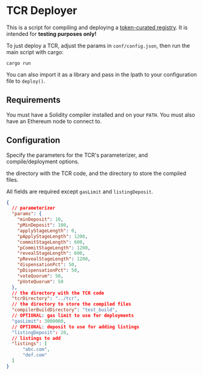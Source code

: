 # TCR Deployer

This is a script for compiling and deploying a [token-curated registry](https://github.com/skmgoldin/tcr). It is intended for **testing purposes only!**

To just deploy a TCR, adjust the params in `conf/config.json`, then run the main script with cargo:
```
cargo run
```

You can also import it as a library and pass in the lpath to your configuration file to `deploy()`.

## Requirements
You must have a Solidity compiler installed and on your `PATH`. You must also have an Ethereum node to connect to.

## Configuration
Specify the parameters for the TCR's parameterizer, and compile/deployment options.

the directory with the TCR code, and the directory to store the compiled files.

All fields are required except `gasLimit` and `listingDeposit`.

```json
{
  // parameterizer
  "params": {
    "minDeposit": 10,
    "pMinDeposit": 100,
    "applyStageLength": 0,
    "pApplyStageLength": 1200,
    "commitStageLength": 600,
    "pCommitStageLength": 1200,
    "revealStageLength": 600,
    "pRevealStageLength": 1200,
    "dispensationPct": 50,
    "pDispensationPct": 50,
    "voteQuorum": 50,
    "pVoteQuorum": 50
  },
  // the directory with the TCR code
  "tcrDirectory": "../tcr",
  // the directory to store the compiled files
  "compilerBuildDirectory": "test_build",
  // OPTIONAL: gas limit to use for deployments
  "gasLimit": 3000000,
  // OPTIONAL: deposit to use for adding listings
  "listingDeposit": 20,
  // listings to add
  "listings": [
      "abc.com",
      "def.com"
  ]
}
```

